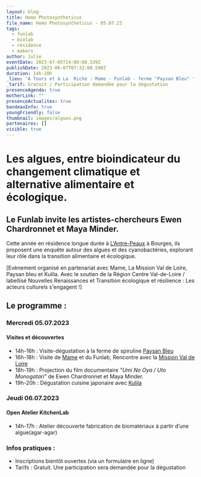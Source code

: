```yaml
---
layout: blog
title: Homo Photosyntheticus
file_name: Homo Photosyntheticus - 05.07.23
tags:
  - funlab
  - biolab
  - résidence
  - makers
author: Julie
eventDate: 2023-07-05T14:00:08.539Z
publishDate: 2023-06-07T07:32:08.590Z
duration: 14h-20h
_lieu: 'A Tours et à La  Riche : Mame - Funlab - ferme "Paysan Bleu" '
_tarif: Gratuit / Participation demandée pour la dégustation
presenceAgenda: true
motherLink: ""
presenceActualites: true
bandeauInfo: true
youngFriendly: false
thumbnail: images/algues.png
partenaires: []
visible: true
---
```

# Les algues, entre bioindicateur du changement climatique et alternative alimentaire et écologique.
## Le Funlab invite les artistes-chercheurs Ewen Chardronnet et Maya Minder. 

Cette année en résidence longue durée à [L‘Antre-Peaux](https://antrepeaux.net/ressources/projet-homo-photosyntheticus-spiruline-sur-mars-deviendrons-nous-des-petits-hommes-verts/) à Bourges, ils proposent une enquête autour des algues et des cyanobactéries, explorant leur rôle dans la transition alimentaire et écologique. 

[Evènement organisé en partenariat avec Mame, La Mission Val de Loire, Paysan bleu et Kulila. Avec le soutien de la Région Centre Val-de-Loire / labellisé Nouvelles Renaissances et Transition écologique et résilience : Les acteurs culturels s'engagent !]

## Le programme :

### Mercredi 05.07.2023 
#### Visites et découvertes
* 14h-16h : Visite-dégustation à la ferme de spiruline [Paysan Bleu](https://www.paysanbleu.fr/)
* 16h-18h : Visite de [Mame](https://mame-tours.com/) et du Funlab, Rencontre avec la [Mission Val de Loire](https://www.valdeloire.org)
* 18h-19h : Projection du film documentaire *"Umi No Oya / Uto Monogatari"* de Ewen Chardronnet et Maya Minder. 
* 19h-20h : Dégustation cuisine japonaire avec [Kulila](https://www.kulila.fr/)

### Jeudi 06.07.2023 
#### Open Atelier KitchenLab
* 14h-17h : Atelier découverte fabrication de biomatériaux à partir d’une algue(agar-agar)

### Infos pratiques : 
* Inscriptions bientôt ouvertes (via un formulaire en ligne)
* Tarifs : Gratuit. Une participation sera demandée pour la dégustation


